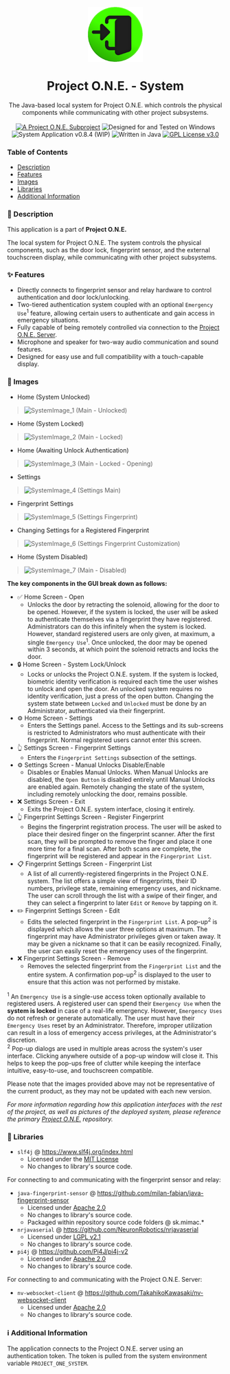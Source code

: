 <p align="center">
    <img align="center" src="https://raw.githubusercontent.com/mwhitney57/Project-O.N.E.-System/main/src/main/java/dev/mwhitney/images/openUnlocked.png" style="width: 128px; height: 128px;">
    <br>
    <h1 align="center">Project O.N.E. - System</h1>
</p>
<p align="center">
    The Java-based local system for Project O.N.E. which controls the physical components while communicating with other project subsystems.
    <br><br>
    <a target="_blank" href="https://github.com/mwhitney57/Project-O.N.E."><img src="https://img.shields.io/badge/Project%20O.N.E.-3D556B?style=flat&logo=data:image/png;base64,iVBORw0KGgoAAAANSUhEUgAAABAAAAAQCAMAAAAoLQ9TAAAAFVBMVEUAAAArO0rA6+s0SVw5T2M9VWv///8cYhYEAAAAAXRSTlMAQObYZgAAAFBJREFUGNOFj0EKwEAMAnU0//9yDy3bZXuoOQhDEJV8a3OwSYMBy9iEtgR7AaYESzIOhRlKJJl8QJnnmgOQv48tdIYV6g8wocNb7Kh+jjvnXykdAi0mh4iNAAAAAElFTkSuQmCC" alt="A Project O.N.E. Subproject"></a>
    <img src="https://img.shields.io/badge/designed for-windows-blue?style=flat&logo=windows" alt="Designed for and Tested on Windows">
    <img src="https://img.shields.io/badge/version-0.8.4-blue" alt="System Application v0.8.4 (WIP)">
    <img src="https://img.shields.io/badge/language-java-F58219?logo=oracle" alt="Written in Java">
    <a target="_blank" href="https://github.com/mwhitney57/Project-O.N.E.-System/blob/main/LICENSE"><img src="https://img.shields.io/badge/license-GPL%203.0-yellow" alt="GPL License v3.0"></a>
</p>

### Table of Contents
- [Description](https://github.com/mwhitney57/Project-O.N.E.-System?tab=readme-ov-file#-description)
- [Features](https://github.com/mwhitney57/Project-O.N.E.-System?tab=readme-ov-file#-features)
- [Images](https://github.com/mwhitney57/Project-O.N.E.-System?tab=readme-ov-file#-images)
- [Libraries](https://github.com/mwhitney57/Project-O.N.E.-System?tab=readme-ov-file#-libraries)
- [Additional Information](https://github.com/mwhitney57/Project-O.N.E.-System?tab=readme-ov-file#%E2%84%B9%EF%B8%8F-additional-information)

### 📃 Description
This application is a part of  __Project O.N.E.__

The local system for Project O.N.E.
The system controls the physical components, such as the door lock, fingerprint sensor, and the external touchscreen display, while communicating with other project subsystems.

### ✨ Features
- Directly connects to fingerprint sensor and relay hardware to control authentication and door lock/unlocking.
- Two-tiered authentication system coupled with an optional `Emergency Use`<sup>1</sup> feature, allowing certain users to authenticate and gain access in emergency situations.
- Fully capable of being remotely controlled via connection to the [Project O.N.E. Server](https://github.com/mwhitney57/Project-O.N.E.-Server).
- Microphone and speaker for two-way audio communication and sound features.
- Designed for easy use and full compatibility with a touch-capable display.

### 📸 Images
- Home (System Unlocked)

>![SystemImage_1 (Main - Unlocked)](https://github.com/user-attachments/assets/ac386d4c-d238-4230-a9b7-709bb4838be0)

- Home (System Locked)

>![SystemImage_2 (Main - Locked)](https://github.com/user-attachments/assets/f83c54d5-6f19-421f-9c02-de73f37c33d9)

- Home (Awaiting Unlock Authentication)

>![SystemImage_3 (Main - Locked - Opening)](https://github.com/user-attachments/assets/2a5c6ef5-80ba-47f8-80aa-e54f18bac6b3)

- Settings

>![SystemImage_4 (Settings Main)](https://github.com/user-attachments/assets/400d5250-5279-4466-92eb-b18569cb3266)

- Fingerprint Settings

>![SystemImage_5 (Settings Fingerprint)](https://github.com/user-attachments/assets/9809048c-ea42-470a-9f9d-deb0dbabf41f)

- Changing Settings for a Registered Fingerprint

>![SystemImage_6 (Settings Fingerprint Customization)](https://github.com/user-attachments/assets/19fb1350-6119-4630-a405-b6a52e100913)

- Home (System Disabled)

>![SystemImage_7 (Main - Disabled)](https://github.com/user-attachments/assets/806cbafa-7e93-4504-ba18-3ea1a25fbfd5)

__The key components in the GUI break down as follows:__
- ✅ Home Screen - Open
    - Unlocks the door by retracting the solenoid, allowing for the door to be opened. However, if the system is locked, the user will be asked to authenticate themselves via a fingerprint they have registered. Administrators can do this infinitely when the system is locked. However, standard registered users are only given, at maximum, a single `Emergency Use`<sup>1</sup>. Once unlocked, the door may be opened within 3 seconds, at which point the solenoid retracts and locks the door.
- 🔒 Home Screen - System Lock/Unlock
    - Locks or unlocks the Project O.N.E. system. If the system is locked, biometric identity verification is required each time the user wishes to unlock and open the door. An unlocked system requires no identity verification, just a press of the open button. Changing the system state between `Locked` and `Unlocked` must be done by an Administrator, authenticated via their fingerprint.
- ⚙️ Home Screen - Settings
    - Enters the Settings panel. Access to the Settings and its sub-screens is restricted to Administrators who must authenticate with their fingerprint. Normal registered users cannot enter this screen.
- 👆 Settings Screen - Fingerprint Settings
    - Enters the `Fingerprint Settings` subsection of the settings.
- ⚙️ Settings Screen - Manual Unlocks Disable/Enable
    - Disables or Enables Manual Unlocks. When Manual Unlocks are disabled, the `Open Button` is disabled entirely until Manual Unlocks are enabled again. Remotely changing the state of the system, including remotely unlocking the door, remains possible.
- ❌ Settings Screen - Exit
    - Exits the Project O.N.E. system interface, closing it entirely.
- 👆 Fingerprint Settings Screen - Register Fingerprint
    - Begins the fingerprint registration process. The user will be asked to place their desired finger on the fingerprint scanner. After the first scan, they will be prompted to remove the finger and place it one more time for a final scan. After both scans are complete, the fingerprint will be registered and appear in the `Fingerprint List`.
- 📋 Fingerprint Settings Screen - Fingerprint List
    - A list of all currently-registered fingerprints in the Project O.N.E. system. The list offers a simple view of fingerprints, their ID numbers, privilege state, remaining emergency uses, and nickname. The user can scroll through the list with a swipe of their finger, and they can select a fingerprint to later `Edit` or `Remove` by tapping on it.
- ✏️ Fingerprint Settings Screen - Edit
    - Edits the selected fingerprint in the `Fingerprint List`. A pop-up<sup>2</sup> is displayed which allows the user three options at maximum. The fingerprint may have Administrator privileges given or taken away. It may be given a nickname so that it can be easily recognized. Finally, the user can easily reset the emergency uses of the fingerprint.
- ❌ Fingerprint Settings Screen - Remove
    - Removes the selected fingerprint from the `Fingerprint List` and the entire system. A confirmation pop-up<sup>2</sup> is displayed to the user to ensure that this action was not performed by mistake.

<sup>1</sup> An <code>Emergency Use</code> is a single-use access token optionally available to registered users. A registered user can spend their <code>Emergency Use</code> when the <b>system is locked</b> in case of a real-life emergency. However, <code>Emergency Uses</code> do not refresh or generate automatically. The user must have their <code>Emergency Uses</code> reset by an Administrator. Therefore, improper utilization can result in a loss of emergency access privileges, at the Administrator's discretion.
<br/>
<sup>2</sup> Pop-up dialogs are used in multiple areas across the system's user interface. Clicking anywhere outside of a pop-up window will close it.
This helps to keep the pop-ups free of clutter while keeping the interface intuitive, easy-to-use, and touchscreen compatible.

Please note that the images provided above may not be representative of the current product, as they may not be updated with each new version.

*For more information regarding how this application interfaces with the rest of the project, as well as pictures of the deployed system, please reference the primary [Project O.N.E.](https://github.com/mwhitney57/Project-O.N.E.) repository.*

### 📖 Libraries
- `slf4j` @ <a target="_blank" href="https://www.slf4j.org/index.html">https://www.slf4j.org/index.html</a>
    - Licensed under the <a target="_blank" href="https://www.slf4j.org/license.html">MIT License</a>
    - No changes to library's source code.
    
For connecting to and communicating with the fingerprint sensor and relay:
- `java-fingerprint-sensor` @ <a target="_blank" href="https://github.com/milan-fabian/java-fingerprint-sensor">https://github.com/milan-fabian/java-fingerprint-sensor</a>
    - Licensed under <a target="_blank" href="https://github.com/mwhitney57/Project-O.N.E.-System/blob/main/LICENSE_Apache">Apache 2.0</a>
    - No changes to library's source code.
    - Packaged within repository source code folders @ sk.mimac.*
- `nrjavaserial` @ <a target="_blank" href="https://github.com/NeuronRobotics/nrjavaserial">https://github.com/NeuronRobotics/nrjavaserial</a>
    - Licensed under <a target="_blank" href="https://github.com/NeuronRobotics/nrjavaserial/blob/master/LICENSE">LGPL v2.1</a>
    - No changes to library's source code.
- `pi4j` @ <a target="_blank" href="https://github.com/Pi4J/pi4j-v2">https://github.com/Pi4J/pi4j-v2</a>
    - Licensed under <a target="_blank" href="https://github.com/mwhitney57/Project-O.N.E.-System/blob/main/LICENSE_Apache">Apache 2.0</a>
    - No changes to library's source code.
    
For connecting to and communicating with the Project O.N.E. Server:
- `nv-websocket-client` @ <a target="_blank" href="https://github.com/TakahikoKawasaki/nv-websocket-client">https://github.com/TakahikoKawasaki/nv-websocket-client</a>
    - Licensed under <a target="_blank" href="https://github.com/mwhitney57/Project-O.N.E.-System/blob/main/LICENSE_Apache">Apache 2.0</a>
    - No changes to library's source code.

### ℹ️ Additional Information
The application connects to the Project O.N.E. server using an authentication token.
The token is pulled from the system environment variable `PROJECT_ONE_SYSTEM`.
